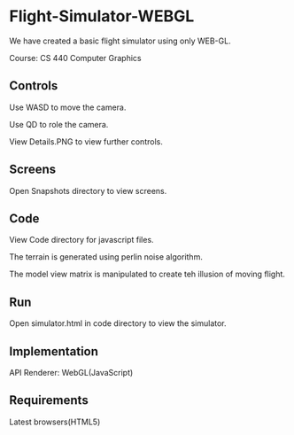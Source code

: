 # Flight-Simulator-WEBGL
We have created a basic flight simulator using only WEB-GL. 

Course: CS 440 Computer Graphics

## Controls

Use WASD to move the camera.

Use QD to role the camera.

View Details.PNG to view further controls.

## Screens

Open Snapshots directory to view screens.

## Code

View Code directory for javascript files.

The terrain is generated using perlin noise algorithm.

The model view matrix is manipulated to create teh illusion of moving flight.

## Run 

Open simulator.html in code directory to view the simulator.

## Implementation

API Renderer: WebGL(JavaScript)

## Requirements

Latest browsers(HTML5)
